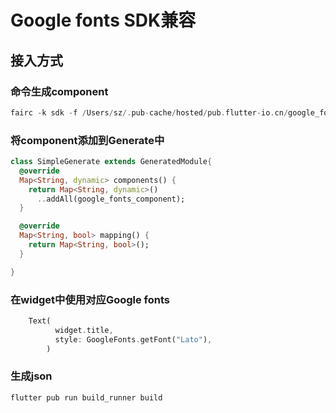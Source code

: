 # Google fonts SDK兼容

## 接入方式
### 命令生成component
``` dart
fairc -k sdk -f /Users/sz/.pub-cache/hosted/pub.flutter-io.cn/google_fonts-1.1.2/lib/google_fonts.dart -o sdk -s google_fonts
```

### 将component添加到Generate中
``` dart
class SimpleGenerate extends GeneratedModule{
  @override
  Map<String, dynamic> components() {
    return Map<String, dynamic>()
      ..addAll(google_fonts_component);
  }

  @override
  Map<String, bool> mapping() {
    return Map<String, bool>();
  }

}
```

### 在widget中使用对应Google fonts
``` dart
    Text(
          widget.title,
          style: GoogleFonts.getFont("Lato"),
        )
```

### 生成json
``` 
flutter pub run build_runner build
```

